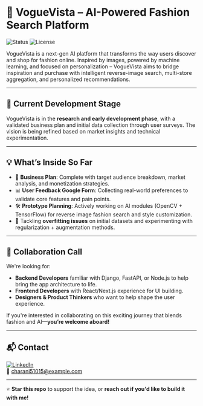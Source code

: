 # 👗 VogueVista – AI-Powered Fashion Search Platform

![Status](https://img.shields.io/badge/Status-In%20Progress-yellow)
![License](https://img.shields.io/badge/License-MIT-green)

VogueVista is a next-gen AI platform that transforms the way users discover and shop for fashion online. Inspired by images, powered by machine learning, and focused on personalization – VogueVista aims to bridge inspiration and purchase with intelligent reverse-image search, multi-store aggregation, and personalized recommendations.

---

## 🚧 Current Development Stage

VogueVista is in the **research and early development phase**, with a validated business plan and initial data collection through user surveys. The vision is being refined based on market insights and technical experimentation.

---

## 💡 What’s Inside So Far

- 📄 **Business Plan**: Complete with target audience breakdown, market analysis, and monetization strategies.
- 📊 **User Feedback Google Form**: Collecting real-world preferences to validate core features and pain points.
- 🛠️ **Prototype Planning**: Actively working on AI modules (OpenCV + TensorFlow) for reverse image fashion search and style customization.
- 🤖 Tackling **overfitting issues** on initial datasets and experimenting with regularization + augmentation methods.

---

## 🤝 Collaboration Call

We're looking for:
- **Backend Developers** familiar with Django, FastAPI, or Node.js to help bring the app architecture to life.
- **Frontend Developers** with React/Next.js experience for UI building.
- **Designers & Product Thinkers** who want to help shape the user experience.

If you're interested in collaborating on this exciting journey that blends fashion and AI—**you’re welcome aboard!**

---

## 📬 Contact

[![LinkedIn](https://img.shields.io/badge/LinkedIn-Ariga_Charani-blue?logo=linkedin)](https://www.linkedin.com/in/ariga-charani)  
📧 charani51015@example.com  

---

⭐ **Star this repo** to support the idea, or **reach out if you'd like to build it with me!**

